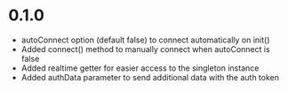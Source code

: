 # 0.1.0

* autoConnect option (default false) to connect automatically on init()
* Added connect() method to manually connect when autoConnect is false
* Added realtime getter for easier access to the singleton instance
* Added authData parameter to send additional data with the auth token
